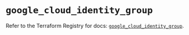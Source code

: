 # `google_cloud_identity_group`

Refer to the Terraform Registry for docs: [`google_cloud_identity_group`](https://registry.terraform.io/providers/hashicorp/google/6.45.0/docs/resources/cloud_identity_group).
